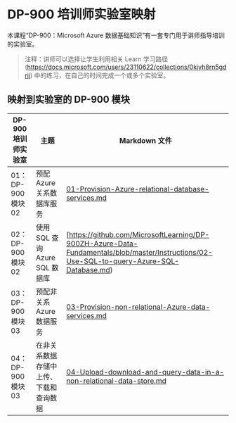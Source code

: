 ﻿# DP-900 培训师实验室映射

本课程“DP-900：Microsoft Azure 数据基础知识”有一套专门用于讲师指导培训的实验室。 

> 注释：讲师可以选择让学生利用相关 Learn 学习路径 (https://docs.microsoft.com/users/23110622/collections/0kjyh8rn5gdrjj) 中的练习，在自己的时间完成一个或多个实验室。 

## 映射到实验室的 DP-900 模块

| DP-900 培训师实验室 | 主题 | Markdown 文件 |
| --- | --- | --- |
| 01：DP-900 模块 02 | 预配 Azure 关系数据库服务 | [01-Provision-Azure-relational-database-services.md](https://github.com/MicrosoftLearning/DP-900ZH-Azure-Data-Fundamentals/blob/master/Instructions/01-Provision-Azure-relational-database-services.md) |
| 02：DP-900 模块 02 | 使用 SQL 查询 Azure SQL 数据库 | [https://github.com/MicrosoftLearning/DP-900ZH-Azure-Data-Fundamentals/blob/master/Instructions/02-Use-SQL-to-query-Azure-SQL-Database.md) |
| 03：DP-900 模块 03 | 预配非关系 Azure 数据服务  | [03-Provision-non-relational-Azure-data-services.md](https://github.com/MicrosoftLearning/DP-900ZH-Azure-Data-Fundamentals/blob/master/Instructions/03-Provision-non-relational-Azure-data-services.md) |
| 04：DP-900 模块 03 | 在非关系数据存储中上传、下载和查询数据 | [04-Upload-download-and-query-data-in-a-non-relational-data-store.md](https://github.com/MicrosoftLearning/DP-900ZH-Azure-Data-Fundamentals/blob/master/Instructions/04-Upload-download-and-query-data-in-a-non-relational-data-store.md) |

